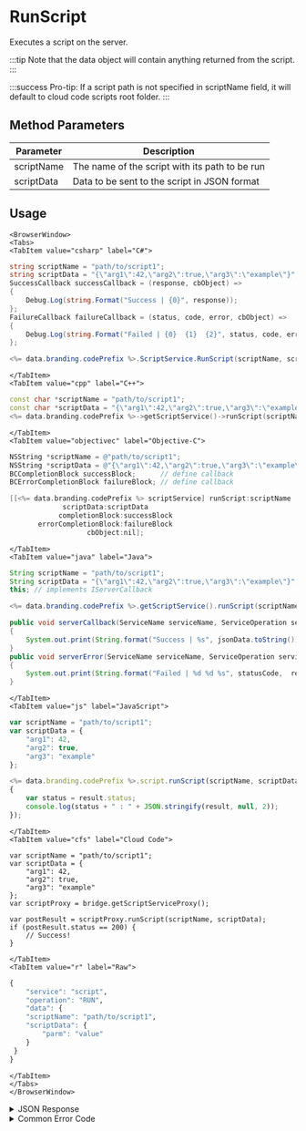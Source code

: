 # RunScript

Executes a script on the server.


:::tip
Note that the data object will contain anything returned from the script.
:::

:::success
Pro-tip: If a script path is not specified in scriptName field, it will default to cloud code scripts root folder. 
:::


<PartialServop service_name="script" operation_name="RUN" />

## Method Parameters
Parameter | Description
--------- | -----------
scriptName | The name of the script with its path to be run
scriptData | Data to be sent to the script in JSON format

## Usage

```mdx-code-block
<BrowserWindow>
<Tabs>
<TabItem value="csharp" label="C#">
```

```csharp
string scriptName = "path/to/script1";
string scriptData = "{\"arg1\":42,\"arg2\":true,\"arg3\":\"example\"}";
SuccessCallback successCallback = (response, cbObject) =>
{
    Debug.Log(string.Format("Success | {0}", response));
};
FailureCallback failureCallback = (status, code, error, cbObject) =>
{
    Debug.Log(string.Format("Failed | {0}  {1}  {2}", status, code, error));
};

<%= data.branding.codePrefix %>.ScriptService.RunScript(scriptName, scriptData, successCallback, failureCallback);
```

```mdx-code-block
</TabItem>
<TabItem value="cpp" label="C++">
```

```cpp
const char *scriptName = "path/to/script1";
const char *scriptData = "{\"arg1\":42,\"arg2\":true,\"arg3\":\"example\"}";
<%= data.branding.codePrefix %>->getScriptService()->runScript(scriptName, scriptData, this);
```

```mdx-code-block
</TabItem>
<TabItem value="objectivec" label="Objective-C">
```

```objectivec
NSString *scriptName = @"path/to/script1";
NSString *scriptData = @"{\"arg1\":42,\"arg2\":true,\"arg3\":\"example\"}";
BCCompletionBlock successBlock;      // define callback
BCErrorCompletionBlock failureBlock; // define callback

[[<%= data.branding.codePrefix %> scriptService] runScript:scriptName
             scriptData:scriptData
            completionBlock:successBlock
       errorCompletionBlock:failureBlock
                   cbObject:nil];
```

```mdx-code-block
</TabItem>
<TabItem value="java" label="Java">
```

```java
String scriptName = "path/to/script1";
String scriptData = "{\"arg1\":42,\"arg2\":true,\"arg3\":\"example\"}";
this; // implements IServerCallback

<%= data.branding.codePrefix %>.getScriptService().runScript(scriptName, scriptData, this);

public void serverCallback(ServiceName serviceName, ServiceOperation serviceOperation, JSONObject jsonData)
{
    System.out.print(String.format("Success | %s", jsonData.toString()));
}
public void serverError(ServiceName serviceName, ServiceOperation serviceOperation, int statusCode, int reasonCode, String jsonError)
{
    System.out.print(String.format("Failed | %d %d %s", statusCode,  reasonCode, jsonError.toString()));
}
```

```mdx-code-block
</TabItem>
<TabItem value="js" label="JavaScript">
```

```javascript
var scriptName = "path/to/script1";
var scriptData = {
    "arg1": 42,
    "arg2": true,
    "arg3": "example"
};

<%= data.branding.codePrefix %>.script.runScript(scriptName, scriptData, result =>
{
	var status = result.status;
	console.log(status + " : " + JSON.stringify(result, null, 2));
});
```

```mdx-code-block
</TabItem>
<TabItem value="cfs" label="Cloud Code">
```

```cfscript
var scriptName = "path/to/script1";
var scriptData = {
    "arg1": 42,
    "arg2": true,
    "arg3": "example"
};
var scriptProxy = bridge.getScriptServiceProxy();

var postResult = scriptProxy.runScript(scriptName, scriptData);
if (postResult.status == 200) {
    // Success!
}
```

```mdx-code-block
</TabItem>
<TabItem value="r" label="Raw">
```

```r
{
    "service": "script",
    "operation": "RUN",
    "data": {
    "scriptName": "path/to/script1",
    "scriptData": {
        "parm": "value"
    }
 }
}
```

```mdx-code-block
</TabItem>
</Tabs>
</BrowserWindow>
```

<details>
<summary>JSON Response</summary>

```json
{
    "status": 200,
    "data": {
        "success": true
    }
}
```
</details>

<details>
<summary>Common Error Code</summary>

### Status Codes
Code | Name | Description
---- | ---- | -----------
40363 | MISSING_SCRIPT | The script not found in specified folder.

</details>


